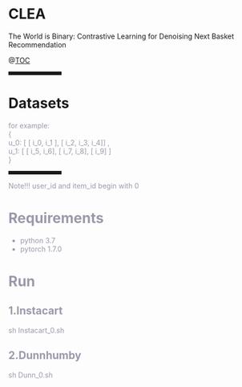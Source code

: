 # CLEA

The World is Binary: Contrastive Learning for Denoising Next Basket Recommendation


@[TOC](Readme)


<hr style=" border:solid; width:100px; height:1px;" color=#000000 size=1">

# Datasets

<font color=#999AAA >
for example:<br>
{ <br>
 u_0:  [ [ i_0, i_1 ],  [ i_2,  i_3, i_4]] , <br>
 u_1:  [ [ i_5, i_6],  [ i_7,  i_8], [ i_9] ] <br>
 } <br>
</font>

<hr style=" border:solid; width:100px; height:1px;" color=#000000 size=1">

<font color=#999AAA > Note!!!   user_id and item_id begin with 0
# Requirements

 - python 3.7
 - pytorch 1.7.0

# Run
## 1.Instacart
sh Instacart_0.sh

## 2.Dunnhumby
sh Dunn_0.sh
